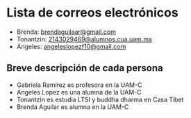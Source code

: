 # Lista de correos electrónicos
* Brenda: brendaguilaar@gmail.com
* Tonantzin: 2143029469@alumnos.cua.uam.mx
* Ángeles: angeleslopezf10@gmail.com

## Breve descripción de cada persona
* Gabriela Ramírez es profesora en la UAM-C
* Angeles Lopez es una alumna de la UAM-C
* Tonantzin es estudia LTSI y buddha dharma en Casa Tíbet
* Brenda Aguilar es alumna en la UAM-C
